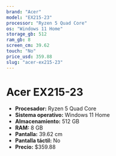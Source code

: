 ```yaml
---
brand: "Acer"
model: "EX215-23"
processor: "Ryzen 5 Quad Core"
os: "Windows 11 Home"
storage_gb: 512
ram_gb: 8
screen_cm: 39.62
touch: "No"
price_usd: 359.88
slug: "acer-ex215-23"
---
```


# Acer EX215-23

- **Procesador:** Ryzen 5 Quad Core
- **Sistema operativo:** Windows 11 Home
- **Almacenamiento:** 512 GB
- **RAM:** 8 GB
- **Pantalla:** 39.62 cm
- **Pantalla táctil:** No
- **Precio:** $359.88
